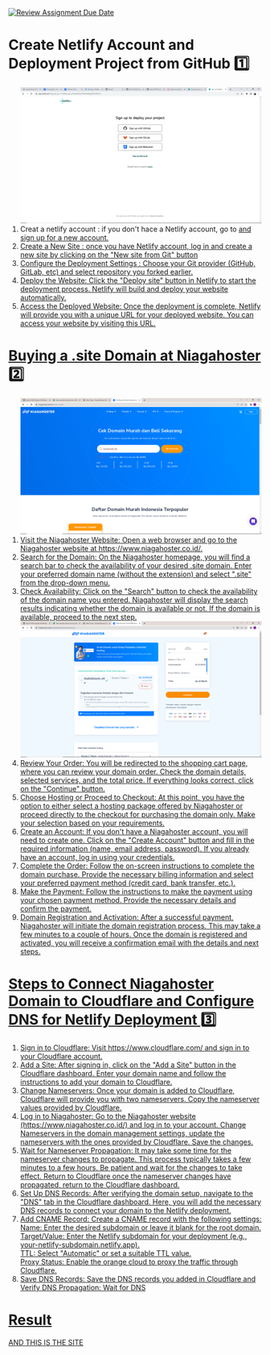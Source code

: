 [![Review Assignment Due Date](https://classroom.github.com/assets/deadline-readme-button-24ddc0f5d75046c5622901739e7c5dd533143b0c8e959d652212380cedb1ea36.svg)](https://classroom.github.com/a/6H2sAzcR)

<h1>Create Netlify Account and Deployment Project from GitHub 1️⃣</h1>
<ol>
<img src="img/ss%20(1).png">
<li>Creat a netlify account : if you don't hace a Netlify account, go to <a href="https://www.netlify.com/"> and sign up for a new account.</li>
<li>Create a New Site : once you have Netlify account, log in and create a new site by clicking on the "New site from Git" button </li>
<li>Configure the Deployment Settings : Choose your Git provider (GitHub, GitLab, etc) and select repository you forked earlier.</li>
<li>Deploy the Website: Click the "Deploy site" button in Netlify to start the deployment process. Netlify will build and deploy your website automatically. </li>
<li>Access the Deployed Website: Once the deployment is complete, Netlify will provide you with a unique URL for your deployed website. You can access your website by visiting this URL.</li>
</ol>

<h1>Buying a .site Domain at Niagahoster 2️⃣</h1>
<ol>
  <img src="img/ss%20(9).png">
<li>Visit the Niagahoster Website: Open a web browser and go to the Niagahoster website at https://www.niagahoster.co.id/.</li>
<li>Search for the Domain: On the Niagahoster homepage, you will find a search bar to check the availability of your desired .site domain. Enter your preferred domain name (without the extension) and select ".site" from the drop-down menu.</li>
<li>Check Availability: Click on the "Search" button to check the availability of the domain name you entered. Niagahoster will display the search results indicating whether the domain is available or not. If the domain is available, proceed to the next step.</li>
  <img src="img/ss%20(11).png">
<li>Review Your Order: You will be redirected to the shopping cart page, where you can review your domain order. Check the domain details, selected services, and the total price. If everything looks correct, click on the "Continue" button.</li>
<li>Choose Hosting or Proceed to Checkout: At this point, you have the option to either select a hosting package offered by Niagahoster or proceed directly to the checkout for purchasing the domain only. Make your selection based on your requirements.</li>
<li>Create an Account: If you don't have a Niagahoster account, you will need to create one. Click on the "Create Account" button and fill in the required information (name, email address, password). If you already have an account, log in using your credentials.</li>
<li>Complete the Order: Follow the on-screen instructions to complete the domain purchase. Provide the necessary billing information and select your preferred payment method (credit card, bank transfer, etc.).</li>
<li>Make the Payment: Follow the instructions to make the payment using your chosen payment method. Provide the necessary details and confirm the payment.</li>
<li>Domain Registration and Activation: After a successful payment, Niagahoster will initiate the domain registration process. This may take a few minutes to a couple of hours. Once the domain is registered and activated, you will receive a confirmation email with the details and next steps.</li>
</ol>

<h1>Steps to Connect Niagahoster Domain to Cloudflare and Configure DNS for Netlify Deployment 3️⃣</h1>
<ol>
<li>Sign in to Cloudflare: Visit https://www.cloudflare.com/ and sign in to your Cloudflare account.</li>
<li>Add a Site: After signing in, click on the "Add a Site" button in the Cloudflare dashboard. Enter your domain name and follow the instructions to add your domain to Cloudflare.</li>
<li>Change Nameservers: Once your domain is added to Cloudflare, Cloudflare will provide you with two nameservers. Copy the nameserver values provided by Cloudflare.</li>
<li>Log in to Niagahoster: Go to the Niagahoster website (https://www.niagahoster.co.id/) and log in to your account. Change Nameservers in the domain management settings, update the nameservers with the ones provided by Cloudflare. Save the changes.</li>
<li>Wait for Nameserver Propagation: It may take some time for the nameserver changes to propagate. This process typically takes a few minutes to a few hours. Be patient and wait for the changes to take effect. Return to Cloudflare once the nameserver changes have propagated, return to the Cloudflare dashboard.</li>
<li>Set Up DNS Records: After verifying the domain setup, navigate to the "DNS" tab in the Cloudflare dashboard. Here, you will add the necessary DNS records to connect your domain to the Netlify deployment.</li>
<li>Add CNAME Record: Create a CNAME record with the following settings:
<br>Name: Enter the desired subdomain or leave it blank for the root domain.
<br>Target/Value: Enter the Netlify subdomain for your deployment (e.g., your-netlify-subdomain.netlify.app).
<br>TTL: Select "Automatic" or set a suitable TTL value.
<br>Proxy Status: Enable the orange cloud to proxy the traffic through Cloudflare.</li>
<li>Save DNS Records: Save the DNS records you added in Cloudflare and Verify DNS Propagation: Wait for DNS</li>
</ol>

<h1>Result</h1>
<a href="https://hilmifauzi.site/">AND THIS IS THE SITE</a>
